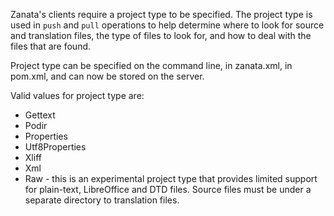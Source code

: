 Zanata's clients require a project type to be specified. The project type is used in `push` and `pull` operations to help determine where to look for source and translation files, the type of files to look for, and how to deal with the files that are found.

Project type can be specified on the command line, in zanata.xml, in pom.xml, and can now be stored on the server.

Valid values for project type are:
 * Gettext
 * Podir
 * Properties
 * Utf8Properties
 * Xliff
 * Xml
 * Raw - this is an experimental project type that provides limited support for plain-text, LibreOffice and DTD files. Source files must be under a separate directory to translation files.
